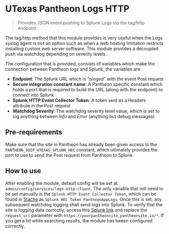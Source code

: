 
# UTexas Pantheon Logs HTTP
> Provides JSON event pushing to Splunk Logs via the tag/http endpoint.


The tag/http method that this module provides is very useful when the
Logs syslog agent is not an option such as when a web hosting limitation
restricts installing custom web server software. This module provides a
decoupled push via watchdog depending on severity levels.

The configuration that is provided, consists of variables which make the connection between Pantheon logs and Splunk, the variables are:

- **Endpoint**: The Splunk URL which is "pinged" with the event Post request
- **Secure integration constant name**: A Pantheon specific constant which holds a port that is required to build the URL (along with the endpoint) to connect into Splunk
- **Splunk HTTP Event Collector Token**: A token sent as a Headers attribute in the Post request
- **Watchdog Severity**: The watchdog severity level value, which is set to log anything between *Info* and *Error* (anything but debug messages)

## Pre-requirements
Make sure that the site in Pantheon has already been given access to the `PANTHEON_SOIP_UTEXAS_SPLUNK_HEC` constant, which ultimately provides the port to use to send the Post request from Pantheon to Splunk.

## How to use
After enabling the module, default config will be set at `admin/config/services/logs-http-client`. The only variable that will need to be set manually is the `Splunk HTTP Event Collector Token`, which can be found in [Stache](https://stache.utexas.edu/) as `Splunk HEC Token PantheonAppLogs`. Once this is set, any subsequent watchdog logging shall send logs into Splunk. To verify that the site is logging data correctly, access this [Splunk link](https://splunk.security.utexas.edu/en-US/app/ut_eis1/search?q=search%20index%3Dservice-webpublishing%20source%3Dhttp%3APantheonAppLogs%20request_uri%3D%22https%3A%2F%2Flogs-http-utexas-its2.pantheonsite.io%2F*%22&display.page.search.mode=verbose&dispatch.sample_ratio=1&earliest=0&latest=&sid=1632159770.689754_8220FB8F-01FA-4F7E-929B-F56DE7E31D3B) and replace the `request_uri` parameter with `https://yourpantheonsite.pantheonsite.io/*`. If you get a hit while searching results, the module has beeen configured correctly.
